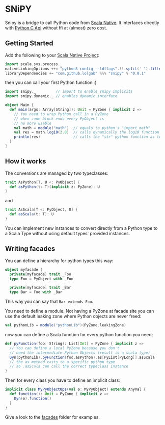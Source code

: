# SNiPY
Snipy is a bridge to call Python code from [Scala Native](https://scala-native.org).
It interfaces directly with [Python C Api](https://docs.python.org/3.7/c-api/index.html) without ffi at (almost) zero cost.

## Getting Started

Add the following to your [Scala Native Project](https://scala-native.readthedocs.io/en/v0.3.8/user/sbt.html):

```scala
import scala.sys.process._
nativeLinkingOptions ++= "python3-config --ldflags".!!.split(' ').filter(_.nonEmpty).map(_.trim).toSeq
libraryDependencies += "com.github.lolgab" %%% "snipy" % "0.0.1"
```

then you can call your first Python function :)

```scala
import snipy._         // import to enable snipy implicits
import snipy.dynamic._ // enables dynamic interface

object Main {
  def main(args: Array[String]): Unit = PyZone { implicit z =>
    // You need to wrap Python call in a PyZone
    // when zone block ends every PyObject is
    // no more usable
    val math = module("math")  // equals to python's "import math"
    val res = math.log10(2.0)  // calls dynamically the log10 function passing a Double converted to PyObject
    println(res)               // calls the "str" python function as toString.
  }
}
```

## How it works
The conversions are managed by two typeclasses:
```scala
trait AsPython[T, U <: PyObject] {
  def asPython(t: T)(implicit z: PyZone): U
}
```
and
```scala
trait AsScala[T <: PyObject, U] {
  def asScala(t: T): U
}
```
You can implement new instances to convert directly from a Python type to a Scala Type without using default types' provided instances.

## Writing facades
You can define a hierarchy for python types this way:
```scala
object myfacade {
  private[myfacade] trait _Foo
  type Foo = PyObject with _Foo

  private[myfacade] trait _Bar
  type Bar = Foo with _Bar
```
This way you can say that `Bar extends Foo`.

You need to define a module. Not having a PyZone at facade site you can use the default leaking zone where Python objects are never freed:
```scala
val pythonLib = module("pythonLib")(PyZone.leakingZone)
```
now you can define a Scala function for every python function you need:
```scala
def pyFunction(foo: String): List[Int] = PyZone { implicit z =>  
  // You can define a local PyZone because you don't
  // need the intermediate Python Objects (result is a scala type)
  Dyn(pythonLib).pyFunction(foo.asPython).as[PyList[PyLong]].asScala
  // the as method casts to a specific python type 
  // so .asScala can call the correct typeclass instance
}
```

Then for every class you have to define an implicit class:
```scala
implicit class MyPyObjectOps(val o: MyPyObject) extends AnyVal {
  def function(): Unit = PyZone { implicit z =>
    Dyn(o).function()
  }
}
```

Give a look to the [facades](https://github.com/lolgab/snipy/tree/master/examples/src/main/scala/facades) folder for examples.
